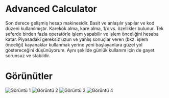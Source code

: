# Advanced Calculator
Son derece gelişmiş hesap makinesidir. Basit ve anlaşılır yapılar ve kod düzeni kullanılmıştır. Karekök alma, kare alma, 1/x vs. özellikler bulunur. Tek seferde birden fazla operatörle işlem yapabilir ve işlem önceliğini hesaba katar. Piyasadaki gereksiz uzun ve yanlış sonuçlar veren (bkz. işlem önceliği) kayanaklar kullanmak yerine yeni başlayanlara güzel yol göstereceğini düşünüyorum. Aynı şekilde günlük kullanım için de gayet sorunsuz ve stabildir.

# Görünütler
![Görüntü 1](https://i.hizliresim.com/mA6N5d.png)
![Görüntü 2](https://i.hizliresim.com/JJrULh.png)
![Görüntü 3](https://i.hizliresim.com/VcponN.png)
![Görüntü 4](https://i.hizliresim.com/orsBoA.png)